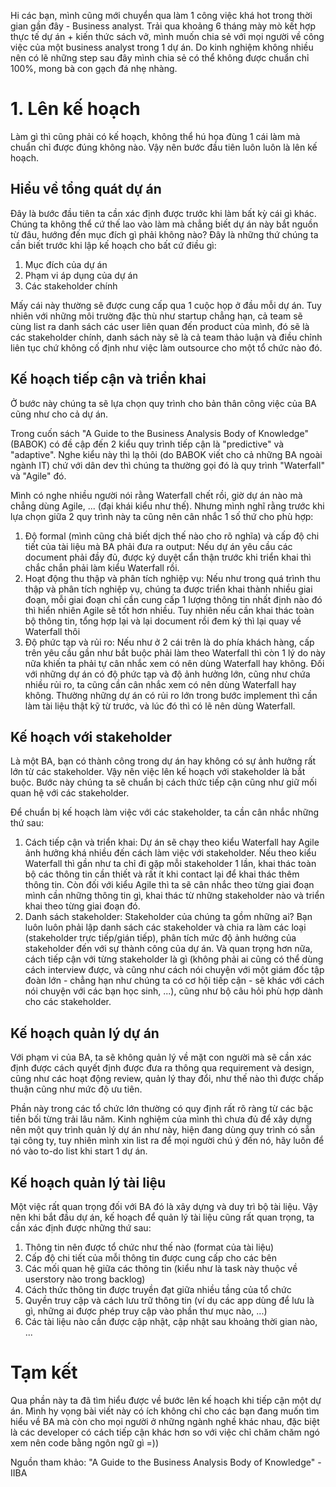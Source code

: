 Hi các bạn, mình cũng mới chuyển qua làm 1 công việc khá hot trong thời gian gần đây - Business analyst. Trải qua khoảng 6 tháng mày mò kết hợp thực tế dự án + kiến thức sách vở, mình muốn chia sẻ với mọi người về công việc của một business analyst trong 1 dự án. Do kinh nghiệm không nhiều nên có lẽ những step sau đây mình chia sẻ có thể không được chuẩn chỉ 100%, mong bà con gạch đá nhẹ nhàng.

# 1. Lên kế hoạch
Làm gì thì cũng phải có kế hoạch, không thể hú họa đùng 1 cái làm mà chuẩn chỉ được đúng không nào. Vậy nên bước đầu tiên luôn luôn là lên kế hoạch.

## Hiểu về tổng quát dự án
Đây là bước đầu tiên ta cần xác định được trước khi làm bất kỳ cái gì khác. Chúng ta không thể cứ thế lao vào làm mà chẳng biết dự án này bắt nguồn từ đâu, hướng đến mục đích gì phải không nào? Đây là những thứ chúng ta cần biết trước khi lập kế hoạch cho bất cứ điều gì:
1. Mục đích của dự án
2. Phạm vi áp dụng của dự án
3. Các stakeholder chính

Mấy cái này thường sẽ được cung cấp qua 1 cuộc họp ở đầu mỗi dự án. Tuy nhiên với những môi trường đặc thù như startup chẳng hạn, cả team sẽ cùng list ra danh sách các user liên quan đến product của mình, đó sẽ là các stakeholder chính, danh sách này sẽ là cả team thảo luận và điều chỉnh liên tục chứ không cố định như việc làm outsource cho một tổ chức nào đó.

## Kế hoạch tiếp cận và triển khai
Ở bước này chúng ta sẽ lựa chọn quy trình cho bản thân công việc của BA cũng như cho cả dự án. 

Trong cuốn sách "A Guide to the Business Analysis Body of Knowledge" (BABOK) có đề cập đến 2 kiểu quy trình tiếp cận là "predictive" và "adaptive". Nghe kiểu này thì lạ thôi (do BABOK viết cho cả những BA ngoài ngành IT) chứ với dân dev thì chúng ta thường gọi đó là quy trình "Waterfall" và "Agile" đó.

Mình có nghe nhiều người nói rằng Waterfall chết rồi, giờ dự án nào mà chẳng dùng Agile, ... (đại khái kiểu như thế). Nhưng mình nghĩ rằng trước khi lựa chọn giữa 2 quy trình này ta cũng nên cân nhắc 1 số thứ cho phù hợp:
1. Độ formal (mình cũng chả biết dịch thế nào cho rõ nghĩa) và cấp độ chi tiết của tài liệu mà BA phải đưa ra output: Nếu dự án yêu cầu các document phải đầy đủ, được ký duyệt cẩn thận trước khi triển khai thì chắc chắn phải làm kiểu Waterfall rồi.
2. Hoạt động thu thập và phân tích nghiệp vụ: Nếu như trong quá trình thu thập và phân tích nghiệp vụ, chúng ta được triển khai thành nhiều giai đoạn, mỗi giai đoạn chỉ cần cung cấp 1 lượng thông tin nhất định nào đó thì hiển nhiên Agile sẽ tốt hơn nhiều. Tuy nhiên nếu cần khai thác toàn bộ thông tin, tổng hợp lại và lại document rồi đem ký thì lại quay về Waterfall thôi
3. Độ phức tạp và rủi ro: Nếu như ở 2 cái trên là do phía khách hàng, cấp trên yêu cầu gần như bắt buộc phải làm theo Waterfall thì còn 1 lý do này nữa khiến ta phải tự cân nhắc xem có nên dùng Waterfall hay không. Đối với những dự án có độ phức tạp và độ ảnh hưởng lớn, cũng như chứa nhiều rủi ro, ta cũng cần cân nhắc xem có nên dùng Waterfall hay không. Thường những dự án có rủi ro lớn trong bước implement thì cần làm tài liệu thật kỹ từ trước, và lúc đó thì có lẽ nên dùng Waterfall.

## Kế hoạch với stakeholder
Là một BA, bạn có thành công trong dự án hay không có sự ảnh hưởng rất lớn từ các stakeholder. Vậy nên việc lên kế hoạch với stakeholder là bắt buộc. Bước này chúng ta sẽ chuẩn bị cách thức tiếp cận cũng như giữ mối quan hệ với các stakeholder.

Để chuẩn bị kế hoạch làm việc với các stakeholder, ta cần cân nhắc những thứ sau:
1. Cách tiếp cận và triển khai: Dự án sẽ chạy theo kiểu Waterfall hay Agile ảnh hưởng khá nhiều đến cách làm việc với stakeholder. Nếu theo kiểu Waterfall thì gần như ta chỉ đi gặp mỗi stakeholder 1 lần, khai thác toàn bộ các thông tin cần thiết và rất ít khi contact lại để khai thác thêm thông tin. Còn đối với kiểu Agile thì ta sẽ cân nhắc theo từng giai đoạn mình cần những thông tin gì, khai thác từ những stakeholder nào và triển khai theo từng giai đoạn đó.
2. Danh sách stakeholder: Stakeholder của chúng ta gồm những ai? Bạn luôn luôn phải lập danh sách các stakeholder và chia ra làm các loại (stakeholder trực tiếp/gián tiếp), phân tích mức độ ảnh hưởng của stakeholder đến với sự thành công của dự án. Và quan trọng hơn nữa, cách tiếp cận với từng stakeholder là gì (không phải ai cũng có thể dùng cách interview được, và cũng như cách nói chuyện với một giám đốc tập đoàn lớn - chẳng hạn như chúng ta có cơ hội tiếp cận - sẽ khác với cách nói chuyện với các bạn học sinh, ...), cũng như bộ câu hỏi phù hợp dành cho các stakeholder.

## Kế hoạch quản lý dự án
Với phạm vi của BA, ta sẽ không quản lý về mặt con người mà sẽ cần xác định được cách quyết định được đưa ra thông qua requirement và design, cũng như các hoạt động review, quản lý thay đổi, như thế nào thì được chấp thuận cũng như mức độ ưu tiên.

Phần này trong các tổ chức lớn thường có quy định rất rõ ràng từ các bậc tiền bối từng trải lâu năm. Kinh nghiệm của mình thì chưa đủ để xây dựng nên một quy trình quản lý dự án như này, hiện đang dùng quy trình có sẵn tại công ty, tuy nhiên mình xin list ra để mọi người chú ý đến nó, hãy luôn để nó vào to-do list khi start 1 dự án.

## Kế hoạch quản lý tài liệu
Một việc rất quan trọng đối với BA đó là xây dựng và duy trì bộ tài liệu. Vậy nên khi bắt đầu dự án, kế hoạch để quản lý tài liệu cũng rất quan trọng, ta cần xác định được những thứ sau:
1. Thông tin nên được tổ chức như thế nào (format của tài liệu)
2. Cấp độ chi tiết của mỗi thông tin được cung cấp cho các bên
3. Các mối quan hệ giữa các thông tin (kiểu như là task này thuộc về userstory nào trong backlog)
4. Cách thức thông tin được truyền đạt giữa nhiều tầng của tổ chức
5. Quyền truy cập và cách lưu trữ thông tin (ví dụ các app dùng để lưu là gì, những ai được phép truy cập vào phần thư mục nào, ...)
6. Các tài liệu nào cần được cập nhật, cập nhật sau khoảng thời gian nào, ...

# Tạm kết
Qua phần này ta đã tìm hiểu được về bước lên kế hoạch khi tiếp cận một dự án. Mình hy vọng bài viết này có ích không chỉ cho các bạn đang muốn tìm hiểu về BA mà còn cho mọi người ở những ngành nghề khác nhau, đặc biệt là các developer có cách tiếp cận khác hơn so với việc chỉ chăm chăm ngó xem nên code bằng ngôn ngữ gì =))

Nguồn tham khảo: "A Guide to the Business Analysis Body of Knowledge" - IIBA